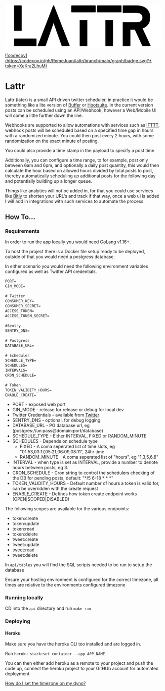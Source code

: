 ![Lattr](readme/lattr_logo.png)

[![codecov](https://codecov.io/gh/RemeJuan/lattr/branch/main/graph/badge.svg?* token=XeKra2LhuM)](https://codecov.io/gh/RemeJuan/lattr)

# Lattr

Lattr (later) is a small API driven twitter scheduler, in practice it would be something like a lite version
of [Buffer](https://buffer.com) or [Hootsuite](http://hootsuite.com). In the current version posts can be scheduled
using an API/Webhook, however a Web/Mobile UI will come a little further down the line.

Webhooks are supported to allow automations with services such as [IFTTT](https://ifttt.com), webhook posts will be
scheduled based on a specified time gap in hours with a randomized minute. You could then post every 2 hours, with some
randomization on the exact minute of posting.

You could also provide a time stamp in the payload to specify a post time.

Additionally, you can configure a time range, to for example, post only between 6am and 6pm, and optionally a daily post
quantity, this would then calculate the hour based on allowed hours divided by total posts to post, thereby
automatically scheduling up additional posts for the following day and potentially building up a longer queue.

Things like analytics will not be added in, for that you could use services like [Bitly](http://bit.ly) to shorten your
URL's and track if that way, once a web ui is added I will add in integrations with such services to automate the
process.

## How To...

### Requirements

In order to run the app locally you would need GoLang v1.16+.

To host the project there is a Docker file setup ready to be deployed, outside of that you would need a postgress
database.

In either scenario you would need the following environment variables configured as well as Twitter API credentials.

```env
PORT=
GIN_MODE=

# Twitter
CONSUMER_KEY=
CONSUMER_SECRET=
ACCESS_TOKEN=
ACCESS_TOKEN_SECRET= 

#Sentry
SENTRY_DNS=

# Postgress
DATABASE_URL=

# Scheduler
SCHEDULE_TYPE=
SCHEDULES=
INTERVALS=
CRON_SCHEDULE=

# Token
TOKEN_VALIDITY_HOURS=
ENABLE_CREATE=
```

* PORT - exposed web port
* GIN_MODE - release for release or debug for local dev
* Twitter Credentials - available from [Twitter](http://developer.twitter.com)
* SENTRY_DNS - optional, for debug logging.
* DATABASE_URL - PG database url, eg (postgres://un:pass@domain:port/database)
* SCHEDULE_TYPE - Either INTERVAL, FIXED or RANDOM_MINUTE
* SCHEDULES - Depends on schedule type
    * FIXED - A coma seperated list of time slots, eg "01:53,03:17,05:21,06:09,08:11", 24hr time
    * RANDOM_MINUTE - A coma seperated list of "hours", eg "1,3,5,6,8"
* INTERVAL - when type is set as INTERVAL, provide a number to denote hours between posts, eg 3.
* CRON_SCHEDULE - Cron string to control the schedulers checking of the DB for pending posts, default: "*/5 6-18 * * *"
* TOKEN_VALIDITY_HOURS - Default number of hours a token is valid for, can be overridden with the create request
* ENABLE_CREATE - Defines how token create endpoint works (OPEN|SCOPED|DISABLED)

The following scopes are available for the various endpoints:

* token:create
* token:update
* token:read
* token:delete
* tweet:create
* tweet:update
* tweet:read
* tweet:delete

In `api/tables` you will find the SQL scripts needed to be run to setup the database

Ensure your hosting environment is configured for the correct timezone, all times are relative to the environments
configured timezone

### Running locally

CD into the `api` directory and run `make run`

### Deploying

#### Heroku

Make sure you have the heroku CLI too installed and are logged in.

Run `heroku stack:set container --app APP_NAME`

You can then either add heroku as a remote to your project and push the code up, connect the heroku project to your
GitHUb account for automated deployment.

[How do I set the timezone on my dyno?](https://help.heroku.com/JZKJJ4NC/how-do-i-set-the-timezone-on-my-dyno)
